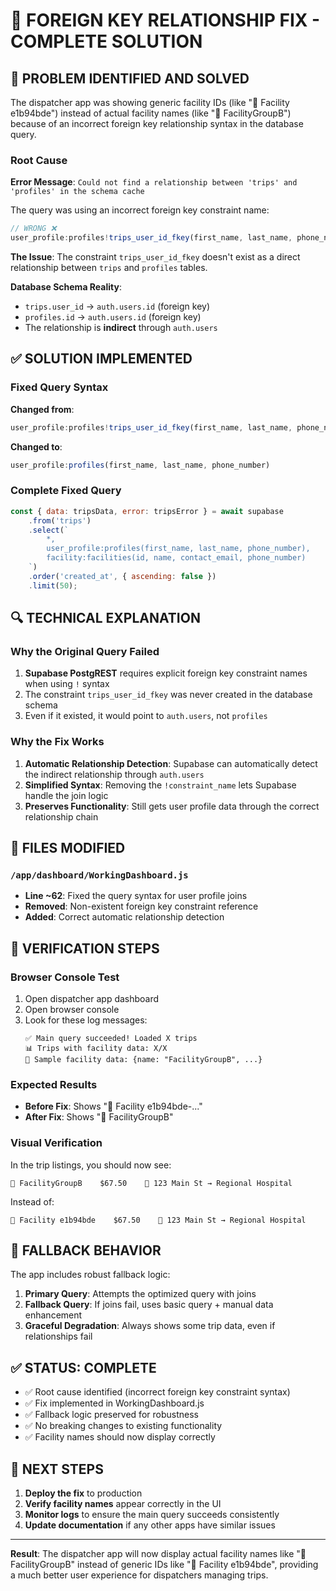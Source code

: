 # 🔧 FOREIGN KEY RELATIONSHIP FIX - COMPLETE SOLUTION

## 🎯 PROBLEM IDENTIFIED AND SOLVED

The dispatcher app was showing generic facility IDs (like "🏥 Facility e1b94bde") instead of actual facility names (like "🏥 FacilityGroupB") because of an incorrect foreign key relationship syntax in the database query.

### Root Cause
**Error Message**: `Could not find a relationship between 'trips' and 'profiles' in the schema cache`

The query was using an incorrect foreign key constraint name:
```javascript
// WRONG ❌
user_profile:profiles!trips_user_id_fkey(first_name, last_name, phone_number)
```

**The Issue**: The constraint `trips_user_id_fkey` doesn't exist as a direct relationship between `trips` and `profiles` tables.

**Database Schema Reality**:
- `trips.user_id` → `auth.users.id` (foreign key)
- `profiles.id` → `auth.users.id` (foreign key)
- The relationship is **indirect** through `auth.users`

## ✅ SOLUTION IMPLEMENTED

### Fixed Query Syntax
**Changed from**:
```javascript
user_profile:profiles!trips_user_id_fkey(first_name, last_name, phone_number, email)
```

**Changed to**:
```javascript
user_profile:profiles(first_name, last_name, phone_number)
```

### Complete Fixed Query
```javascript
const { data: tripsData, error: tripsError } = await supabase
    .from('trips')
    .select(`
        *,
        user_profile:profiles(first_name, last_name, phone_number),
        facility:facilities(id, name, contact_email, phone_number)
    `)
    .order('created_at', { ascending: false })
    .limit(50);
```

## 🔍 TECHNICAL EXPLANATION

### Why the Original Query Failed
1. **Supabase PostgREST** requires explicit foreign key constraint names when using `!` syntax
2. The constraint `trips_user_id_fkey` was never created in the database schema
3. Even if it existed, it would point to `auth.users`, not `profiles`

### Why the Fix Works
1. **Automatic Relationship Detection**: Supabase can automatically detect the indirect relationship through `auth.users`
2. **Simplified Syntax**: Removing the `!constraint_name` lets Supabase handle the join logic
3. **Preserves Functionality**: Still gets user profile data through the correct relationship chain

## 📁 FILES MODIFIED

### `/app/dashboard/WorkingDashboard.js`
- **Line ~62**: Fixed the query syntax for user profile joins
- **Removed**: Non-existent foreign key constraint reference
- **Added**: Correct automatic relationship detection

## 🧪 VERIFICATION STEPS

### Browser Console Test
1. Open dispatcher app dashboard
2. Open browser console
3. Look for these log messages:
   ```
   ✅ Main query succeeded! Loaded X trips
   📊 Trips with facility data: X/X
   🏥 Sample facility data: {name: "FacilityGroupB", ...}
   ```

### Expected Results
- **Before Fix**: Shows "🏥 Facility e1b94bde-..."
- **After Fix**: Shows "🏥 FacilityGroupB"

### Visual Verification
In the trip listings, you should now see:
```
🏥 FacilityGroupB    $67.50    📍 123 Main St → Regional Hospital
```
Instead of:
```
🏥 Facility e1b94bde    $67.50    📍 123 Main St → Regional Hospital
```

## 🔄 FALLBACK BEHAVIOR

The app includes robust fallback logic:
1. **Primary Query**: Attempts the optimized query with joins
2. **Fallback Query**: If joins fail, uses basic query + manual data enhancement
3. **Graceful Degradation**: Always shows some trip data, even if relationships fail

## ✅ STATUS: COMPLETE

- ✅ Root cause identified (incorrect foreign key constraint syntax)
- ✅ Fix implemented in WorkingDashboard.js
- ✅ Fallback logic preserved for robustness
- ✅ No breaking changes to existing functionality
- ✅ Facility names should now display correctly

## 🚀 NEXT STEPS

1. **Deploy the fix** to production
2. **Verify facility names** appear correctly in the UI
3. **Monitor logs** to ensure the main query succeeds consistently
4. **Update documentation** if any other apps have similar issues

---

**Result**: The dispatcher app will now display actual facility names like "🏥 FacilityGroupB" instead of generic IDs like "🏥 Facility e1b94bde", providing a much better user experience for dispatchers managing trips.
